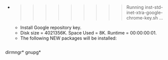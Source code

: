 * >>>>>>>>> Running inst-std-inet-xtra-google-chrome-key.sh ...
  * Install Google repository key.
  * Disk size = 4021356K. Space Used = 8K. Runtime = 00:00:00:01.
  * The following NEW packages will be installed:
  ```bash
dirmngr* gnupg*
  ```
